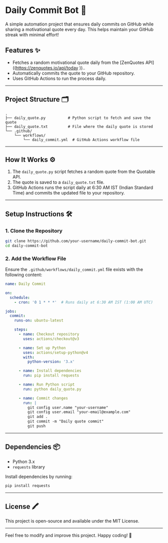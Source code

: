 # Daily Commit Bot 🤖

A simple automation project that ensures daily commits on GitHub while sharing a motivational quote every day. This helps maintain your GitHub streak with minimal effort!

## Features ✨
- Fetches a random motivational quote daily from the [ZenQuotes API]((https://zenquotes.io/api/today ))..
- Automatically commits the quote to your GitHub repository.
- Uses GitHub Actions to run the process daily.

---

## Project Structure 🗂
```
.
├── daily_quote.py          # Python script to fetch and save the quote
├── daily_quote.txt         # File where the daily quote is stored
└── .github/
    └── workflows/
        └── daily_commit.yml  # GitHub Actions workflow file
```

---

## How It Works ⚙️
1. The `daily_quote.py` script fetches a random quote from the Quotable API.
2. The quote is saved to a `daily_quote.txt` file.
3. GitHub Actions runs the script daily at 6:30 AM IST (Indian Standard Time) and commits the updated file to your repository.

---

## Setup Instructions 🛠️

### 1. Clone the Repository
```bash
git clone https://github.com/your-username/daily-commit-bot.git
cd daily-commit-bot
```

### 2. Add the Workflow File
Ensure the `.github/workflows/daily_commit.yml` file exists with the following content:

```yaml
name: Daily Commit

on:
  schedule:
    - cron: '0 1 * * *'  # Runs daily at 6:30 AM IST (1:00 AM UTC)

jobs:
  commit:
    runs-on: ubuntu-latest

    steps:
      - name: Checkout repository
        uses: actions/checkout@v3

      - name: Set up Python
        uses: actions/setup-python@v4
        with:
          python-version: '3.x'

      - name: Install dependencies
        run: pip install requests

      - name: Run Python script
        run: python daily_quote.py

      - name: Commit changes
        run: |
          git config user.name "your-username"
          git config user.email "your-email@example.com"
          git add .
          git commit -m "Daily quote commit"
          git push
```
---

## Dependencies 📦
- Python 3.x
- `requests` library

Install dependencies by running:
```bash
pip install requests
```

---

## License 🖍️
This project is open-source and available under the MIT License.

---

Feel free to modify and improve this project. Happy coding! 🚀
